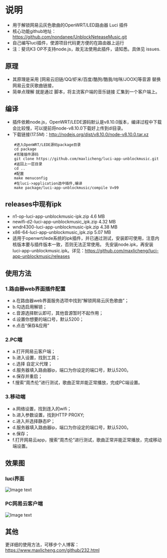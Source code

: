 # 说明
- 用于解锁网易云灰色歌曲的OpenWRT/LED路由器 Luci 插件
- 核心功能github地址：https://github.com/nondanee/UnblockNeteaseMusic.git 
- 自己编写luci插件，使源项目代码更方便的在路由器上运行
- 注：斐讯K3 OP不支持node.js，故无法使用此插件，请知悉。具体见 issues.

## 原理
- 其原理是采用  [网易云旧链/QQ/虾米/百度/酷狗/酷我/咕咪/JOOX]等音源 替换网易云变灰歌曲链接，
- 简单点理解 就是通过 脚本，将主流客户端的音乐链接 汇集到一个客户端上。

## 编译
- 插件依赖node.js，OpenWRT/LEDE源码默认是v8.10.0版本，编译过程中下载会比较慢，可以提前将node-v8.10.0下载好上传到dl目录。
- 下载链接(17.5M)：http://nodejs.org/dist/v8.10.0/node-v8.10.0.tar.xz  
```Brash
    #进入OpenWRT/LEDE源码package目录
    cd package
    #克隆插件源码
    git clone https://github.com/maxlicheng/luci-app-unblockmusic.git
    #返回上一层目录
    cd ..
    #配置
    make menuconfig
    #在luci->application选中插件,编译
    make package/luci-app-unblockmusic/compile V=99
```

## releases中现有ipk
- n1-op-luci-app-unblockmusic-ipk.zip 4.6 MB
- newifi-d2-luci-app-unblockmusic_ipk.zip 4.32 MB
- wndr4300-luci-app-unblockmusic-ipk.zip 4.38 MB
- x86-64-luci-app-unblockmusic_ipk.zip 5.07 MB
- 适用于openwrt/lede系统的ipk插件，并已通过测试，安装即可使用，注意内核版本要与插件版本一致，否则无法正常使用。
先安装node.ipk，再安装luci-app-unblockmusic.ipk。详见：https://github.com/maxlicheng/luci-app-unblockmusic/releases

## 使用方法
### 1.路由器web界面插件配置

- a.在路由器web界面服务选项中找到“解锁网易云灰色歌曲”；
- b.勾选启用解锁；
- c.音源选择默认即可，其他音源暂时不起作用；
- d.设置你想要的端口号，默认5200；
- e.点击“保存&应用”

### 2.PC端

- a.打开网易云客户端；
- b.进入设置，找到工具；
- c.选择 自定义代理；
- d.服务器填入路由器ip，端口为你设定的端口号，默认5200。
- e.保存并重启；
- f.搜索“周杰伦”进行测试，歌曲正常并能正常播放，完成PC端设置。

### 3.移动端

- a.网络设置，找到连入的wifi；
- b.进入参数设置，找到HTTP PROXY;
- c.进入并选择静态IP；
- d.服务器填入路由器ip，端口为你设定的端口号，默认5200。
- e.保存；
- f.打开网易云app，搜索“周杰伦”进行测试，歌曲正常并能正常播放，完成移动端设置。

## 效果图
### luci界面
  ![Image text](https://raw.githubusercontent.com/maxlicheng/luci-app-unblockmusic/master/views/views1.jpg)
### PC网易云客户端
  ![Image text](https://raw.githubusercontent.com/maxlicheng/luci-app-unblockmusic/master/views/views2.jpg)
  
## 其他
更详细的使用方法，可移步个人博客：https://www.maxlicheng.com/github/232.html
